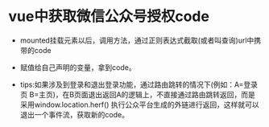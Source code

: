 # vue中获取微信公众号授权code

- mounted挂载元素以后，调用方法，通过正则表达式截取(或者叫查询)url中携带的code
- 赋值给自己声明的变量，拿到code。

- tips:如果涉及到登录和退出登录功能，通过路由跳转的情况下(例如：A=登录页 B=主页)，在B页面退出返回A的逻辑上，不直接通过路由跳转返回，而是采用window.location.herf() 执行公众平台生成的外链进行返回，这样就可以退出一个事件流，获取新的code。